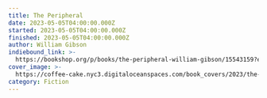 ```yaml
---
title: The Peripheral
date: 2023-05-05T04:00:00.000Z
started: 2023-05-05T04:00:00.000Z
finished: 2023-05-05T04:00:00.000Z
author: William Gibson
indiebound_link: >-
  https://bookshop.org/p/books/the-peripheral-william-gibson/15543159?ean=9780425276235
cover_image: >-
  https://coffee-cake.nyc3.digitaloceanspaces.com/book_covers/2023/the-peripheral.webp
category: Fiction
---
```


